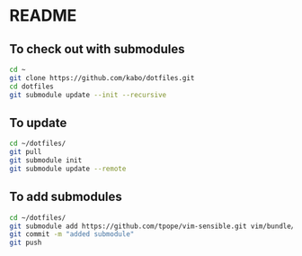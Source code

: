 # README

## To check out with submodules
```sh
cd ~
git clone https://github.com/kabo/dotfiles.git
cd dotfiles
git submodule update --init --recursive
```

## To update
```sh
cd ~/dotfiles/
git pull
git submodule init
git submodule update --remote
```

## To add submodules
```sh
cd ~/dotfiles/
git submodule add https://github.com/tpope/vim-sensible.git vim/bundle/vim-sensible
git commit -m "added submodule"
git push
```

